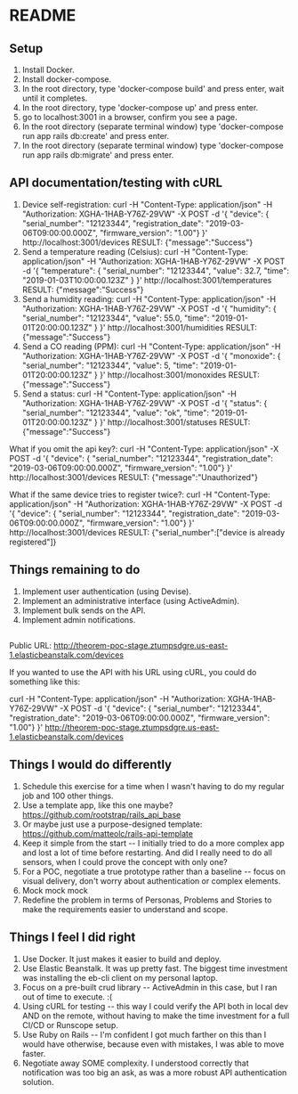 # README

## Setup

1. Install Docker.
2. Install docker-compose.
3. In the root directory, type 'docker-compose build' and press enter, wait until it completes.
4. In the root directory, type 'docker-compose up' and press enter.
5. go to localhost:3001 in a browser, confirm you see a page.
6. In the root directory (separate terminal window) type 'docker-compose run app rails db:create' and press enter.
7. In the root directory (separate terminal window) type 'docker-compose run app rails db:migrate' and press enter.

## API documentation/testing with cURL

1. Device self-registration: curl -H "Content-Type: application/json" -H "Authorization: XGHA-1HAB-Y76Z-29VW" -X POST -d '{ "device": { "serial_number": "12123344", "registration_date": "2019-03-06T09:00:00.000Z", "firmware_version": "1.00"} }' http://localhost:3001/devices
RESULT: {"message":"Success"}
2. Send a temperature reading (Celsius): curl -H "Content-Type: application/json" -H "Authorization: XGHA-1HAB-Y76Z-29VW" -X POST -d '{ "temperature": { "serial_number": "12123344", "value": 32.7, "time": "2019-01-03T10:00:00.123Z" } }' http://localhost:3001/temperatures
RESULT: {"message":"Success"}
3. Send a humidity reading: curl -H "Content-Type: application/json" -H "Authorization: XGHA-1HAB-Y76Z-29VW" -X POST -d '{ "humidity": { "serial_number": "12123344", "value": 55.0, "time": "2019-01-01T20:00:00.123Z" } }' http://localhost:3001/humidities
RESULT: {"message":"Success"}
4. Send a CO reading (PPM): curl -H "Content-Type: application/json" -H "Authorization: XGHA-1HAB-Y76Z-29VW" -X POST -d '{ "monoxide": { "serial_number": "12123344", "value": 5, "time": "2019-01-01T20:00:00.123Z" } }' http://localhost:3001/monoxides
RESULT: {"message":"Success"}
5. Send a status: curl -H "Content-Type: application/json" -H "Authorization: XGHA-1HAB-Y76Z-29VW" -X POST -d '{ "status": { "serial_number": "12123344", "value": "ok", "time": "2019-01-01T20:00:00.123Z" } }' http://localhost:3001/statuses
RESULT: {"message":"Success"}

What if you omit the api key?:
curl -H "Content-Type: application/json" -X POST -d '{ "device": { "serial_number": "12123344", "registration_date": "2019-03-06T09:00:00.000Z", "firmware_version": "1.00"} }' http://localhost:3001/devices
RESULT: {"message":"Unauthorized"}

What if the same device tries to register twice?:
curl -H "Content-Type: application/json" -H "Authorization: XGHA-1HAB-Y76Z-29VW" -X POST -d '{ "device": { "serial_number": "12123344", "registration_date": "2019-03-06T09:00:00.000Z", "firmware_version": "1.00"} }' http://localhost:3001/devices
RESULT: {"serial_number":["device is already registered"]}

## Things remaining to do

1. Implement user authentication (using Devise).
2. Implement an administrative interface (using ActiveAdmin).
3. Implement bulk sends on the API.
4. Implement admin notifications.

##

Public URL: http://theorem-poc-stage.ztumpsdgre.us-east-1.elasticbeanstalk.com/devices

If you wanted to use the API with his URL using cURL, you could do something like this:

curl -H "Content-Type: application/json" -H "Authorization: XGHA-1HAB-Y76Z-29VW" -X POST -d '{ "device": { "serial_number": "12123344", "registration_date": "2019-03-06T09:00:00.000Z", "firmware_version": "1.00"} }' http://theorem-poc-stage.ztumpsdgre.us-east-1.elasticbeanstalk.com/devices

## Things I would do differently

1. Schedule this exercise for a time when I wasn't having to do my regular job and 100 other things.
2. Use a template app, like this one maybe? https://github.com/rootstrap/rails_api_base
3. Or maybe just use a purpose-designed template: https://github.com/matteolc/rails-api-template
4. Keep it simple from the start -- I initially tried to do a more complex app and lost a lot of time before restarting.  And did I really need to do all sensors, when I could prove the concept with only one?
5. For a POC, negotiate a true prototype rather than a baseline -- focus on visual delivery, don't worry about authentication or complex elements.
6. Mock mock mock
7. Redefine the problem in terms of Personas, Problems and Stories to make the requirements easier to understand and scope.

## Things I feel I did right
1. Use Docker.  It just makes it easier to build and deploy.
2. Use Elastic Beanstalk.  It was up pretty fast.  The biggest time investment was installing the eb-cli client on my personal laptop.
3. Focus on a pre-built crud library -- ActiveAdmin in this case, but I ran out of time to execute. :(
4. Using cURL for testing -- this way I could verify the API both in local dev AND on the remote, without having to make the time investment for a full CI/CD or Runscope setup.
5. Use Ruby on Rails -- I'm confident I got much farther on this than I would have otherwise, because even with mistakes, I was able to move faster.
6. Negotiate away SOME complexity.  I understood correctly that notification was too big an ask, as was a more robust API authentication solution.
